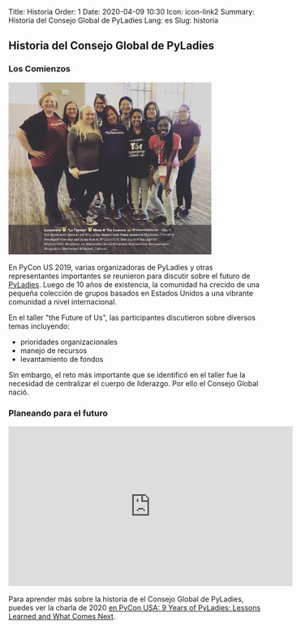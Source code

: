 Title: Historia
Order: 1
Date: 2020-04-09 10:30
Icon: icon-link2
Summary: Historia del Consejo Global de PyLadies
Lang: es
Slug: historia

## Historia del Consejo Global de PyLadies

### Los Comienzos

<div class="float-center container">
  <img src="/images/about/future-of-us.png"
     alt="PyLadies Organizers at PyCon US 2019" width="400px" />
</div>

En PyCon US 2019, varias organizadoras de PyLadies y otras representantes importantes se reunieron para discutir sobre el futuro de [PyLadies](https://github.com/pyladies/global-organizing/blob/master/notes/2019/06_05_2019.md">minutes). Luego de 10 años de existencia, la comunidad ha crecido de una pequeña colección de grupos basados en Estados Unidos a una vibrante comunidad a nivel internacional.

En el taller "the Future of Us", las participantes discutieron sobre diversos temas incluyendo:

- prioridades organizacionales
- manejo de recursos
- levantamiento de fondos

Sin embargo, el reto más importante que se identificó en el taller fue la necesidad de centralizar el cuerpo de liderazgo. Por ello el Consejo Global nació.

###  Planeando para el futuro

<div class="float-center container"><iframe width="560" height="315" src="https://www.youtube.com/embed/KRwpY2TixAs" frameborder="0" allow="accelerometer; autoplay; encrypted-media; gyroscope; picture-in-picture" allowfullscreen></iframe></div>

Para aprender más sobre la historia de el Consejo Global de PyLadies, puedes ver la charla de 2020 [en PyCon USA: 9 Years of PyLadies: Lessons Learned and What Comes Next](https://www.youtube.com/watch?v=KRwpY2TixAs).

